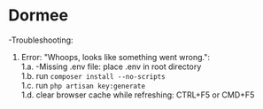 # Dormee <br />

-Troubleshooting:  <br />

1. Error: "Whoops, looks like something went wrong.":  <br />
1.a.  -Missing .env file: place .env in root directory  <br />
1.b.  run `composer install --no-scripts`  <br />
1.c.  run `php artisan key:generate`  <br />
1.d.  clear browser cache while refreshing: CTRL+F5 or CMD+F5  <br />
